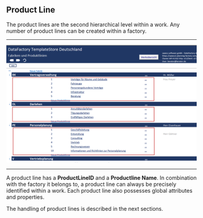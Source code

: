 ## Product Line

The product lines are the second hierarchical level within a work. Any number of product lines can be created within a factory.

---

![](/assets/pl1.png)

---

A product line has a **ProductLineID** and a **Productline Name**. In combination with the factory it belongs to, a product line can always be precisely identified within a work. Each product line also possesses global attributes and properties. 

The handling of product lines is described in the next sections.

